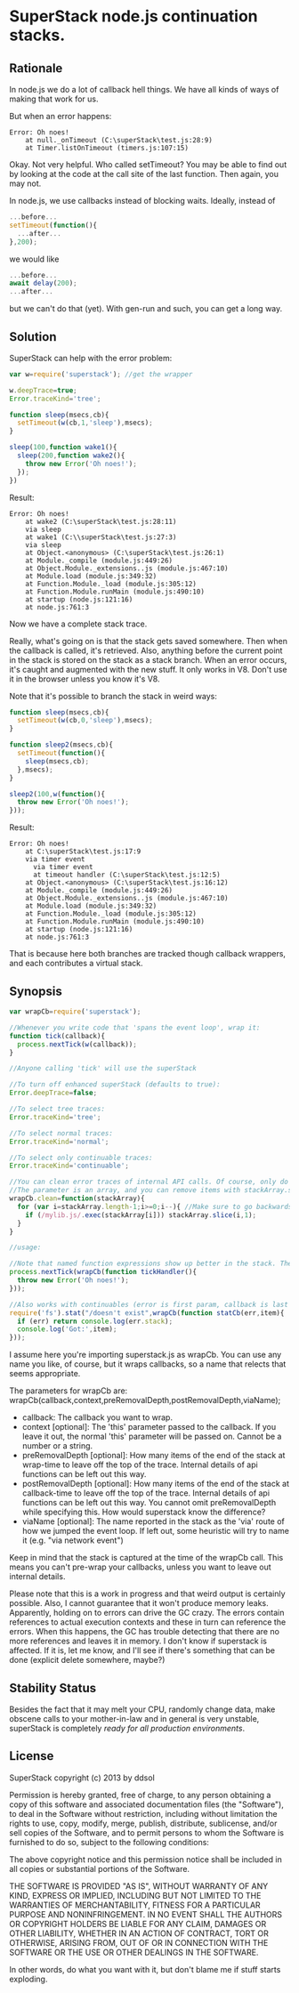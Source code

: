 SuperStack node.js continuation stacks.
=======================================

Rationale
---------

In node.js we do a lot of callback hell things. We have all kinds of ways of making that work for us.

But when an error happens:

```
Error: Oh noes!
    at null._onTimeout (C:\superStack\test.js:28:9)
    at Timer.listOnTimeout (timers.js:107:15)
```

Okay. Not very helpful. Who called setTimeout? You may be able to find out by looking at the code at the call site of the last function. Then again, you may not.

In node.js, we use callbacks instead of blocking waits. Ideally, instead of

```JavaScript
...before...
setTimeout(function(){
  ...after...
},200);
```

we would like

```JavaScript
...before...
await delay(200);
...after...
```

but we can't do that (yet). With gen-run and such, you can get a long way.

Solution
--------

SuperStack can help with the error problem:

```JavaScript
var w=require('superstack'); //get the wrapper

w.deepTrace=true;
Error.traceKind='tree';

function sleep(msecs,cb){
  setTimeout(w(cb,1,'sleep'),msecs);
}

sleep(100,function wake1(){
  sleep(200,function wake2(){
    throw new Error('Oh noes!');
  });
})
```

Result:

```
Error: Oh noes!
    at wake2 (C:\superStack\test.js:28:11)
    via sleep
    at wake1 (C:\\superStack\test.js:27:3)
    via sleep
    at Object.<anonymous> (C:\superStack\test.js:26:1)
    at Module._compile (module.js:449:26)
    at Object.Module._extensions..js (module.js:467:10)
    at Module.load (module.js:349:32)
    at Function.Module._load (module.js:305:12)
    at Function.Module.runMain (module.js:490:10)
    at startup (node.js:121:16)
    at node.js:761:3
```

Now we have a complete stack trace.

Really, what's going on is that the stack gets saved somewhere. Then when the callback is called, it's retrieved. Also, anything before the current point in the stack is stored on the stack as a stack branch.
When an error occurs, it's caught and augmented with the new stuff. It only works in V8. Don't use it in the browser unless you know it's V8.

Note that it's possible to branch the stack in weird ways:

```JavaScript
function sleep(msecs,cb){
  setTimeout(w(cb,0,'sleep'),msecs);
}

function sleep2(msecs,cb){
  setTimeout(function(){
    sleep(msecs,cb);
  },msecs);
}

sleep2(100,w(function(){
  throw new Error('Oh noes!');
}));
```

Result:

```
Error: Oh noes!
    at C:\superStack\test.js:17:9
    via timer event
      via timer event
      at timeout handler (C:\superStack\test.js:12:5)
    at Object.<anonymous> (C:\superStack\test.js:16:12)
    at Module._compile (module.js:449:26)
    at Object.Module._extensions..js (module.js:467:10)
    at Module.load (module.js:349:32)
    at Function.Module._load (module.js:305:12)
    at Function.Module.runMain (module.js:490:10)
    at startup (node.js:121:16)
    at node.js:761:3
```

That is because here both branches are tracked though callback wrappers, and each contributes a virtual stack.

Synopsis
--------

```JavaScript
var wrapCb=require('superstack');

//Whenever you write code that 'spans the event loop', wrap it:
function tick(callback){
  process.nextTick(w(callback));
}

//Anyone calling 'tick' will use the superStack

//To turn off enhanced superStack (defaults to true):
Error.deepTrace=false;

//To select tree traces:
Error.traceKind='tree';

//To select normal traces:
Error.traceKind='normal';

//To select only continuable traces:
Error.traceKind='continuable';

//You can clean error traces of internal API calls. Of course, only do this with well tested code where the traces no longer shows relevant information.
//The parameter is an array, and you can remove items with stackArray.slice(index,count); You cannot return a new array (only in-place changes).
wrapCb.clean=function(stackArray){
  for (var i=stackArray.length-1;i>=0;i--){ //Make sure to go backwards: We're deleting items.
    if (/mylib.js/.exec(stackArray[i])) stackArray.slice(i,1);
  }
}

//usage:

//Note that named function expressions show up better in the stack. There are issues with named function expressions, but not in v8.
process.nextTick(wrapCb(function tickHandler(){
  throw new Error('Oh noes!');
}));

//Also works with continuables (error is first param, callback is last param):
require('fs').stat("/doesn't exist",wrapCb(function statCb(err,item){
  if (err) return console.log(err.stack);
  console.log('Got:',item);
}));
```

I assume here you're importing superstack.js as wrapCb. You can use any name you like, of course, but it wraps callbacks, so a name that relects that seems appropriate.

The parameters for wrapCb are:
wrapCb(callback,context,preRemovalDepth,postRemovalDepth,viaName);

* callback: The callback you want to wrap.
* context [optional]: The 'this' parameter passed to the callback. If you leave it out, the normal 'this' parameter will be passed on. Cannot be a number or a string.
* preRemovalDepth [optional]: How many items of the end of the stack at wrap-time to leave off the top of the trace. Internal details of api functions can be left out this way.
* postRemovalDepth [optional]: How many items of the end of the stack at callback-time to leave off the top of the trace. Internal details of api functions can be left out this way. You cannot omit preRemovalDepth while specifying this. How would superstack know the difference?
* viaName [optional]: The name reported in the stack as the 'via' route of how we jumped the event loop. If left out, some heuristic will try to name it (e.g. "via network event")

Keep in mind that the stack is captured at the time of the wrapCb call.
This means you can't pre-wrap your callbacks, unless you want to leave out internal details.

Please note that this is a work in progress and that weird output is certainly possible. Also, I cannot guarantee that it won't produce memory leaks. Apparently, holding on to errors can drive the GC crazy. The errors contain references to actual execution contexts and these in turn can reference the errors. When this happens, the GC has trouble detecting that there are no more references and leaves it in memory. I don't know if superstack is affected. If it is, let me know, and I'll see if there's something that can be done (explicit delete somewhere, maybe?)

Stability Status
----------------

Besides the fact that it may melt your CPU, randomly change data, make obscene calls to your mother-in-law and in general is very unstable, superStack is completely *ready for all production environments*.

License
-------

SuperStack  copyright (c) 2013 by ddsol

Permission is hereby granted, free of charge, to any person obtaining a copy of
this software and associated documentation files (the "Software"), to deal in
the Software without restriction, including without limitation the rights to
use, copy, modify, merge, publish, distribute, sublicense, and/or sell copies
of the Software, and to permit persons to whom the Software is furnished to do
so, subject to the following conditions:

The above copyright notice and this permission notice shall be included in all
copies or substantial portions of the Software.

THE SOFTWARE IS PROVIDED "AS IS", WITHOUT WARRANTY OF ANY KIND, EXPRESS OR
IMPLIED, INCLUDING BUT NOT LIMITED TO THE WARRANTIES OF MERCHANTABILITY,
FITNESS FOR A PARTICULAR PURPOSE AND NONINFRINGEMENT. IN NO EVENT SHALL THE
AUTHORS OR COPYRIGHT HOLDERS BE LIABLE FOR ANY CLAIM, DAMAGES OR OTHER
LIABILITY, WHETHER IN AN ACTION OF CONTRACT, TORT OR OTHERWISE, ARISING FROM,
OUT OF OR IN CONNECTION WITH THE SOFTWARE OR THE USE OR OTHER DEALINGS IN THE
SOFTWARE.

In other words, do what you want with it, but don't blame me if stuff starts exploding.
